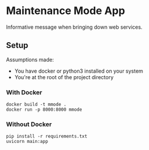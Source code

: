 # Maintenance Mode App

Informative message when bringing down web services.

## Setup
Assumptions made:
- You have docker or python3 installed on your system
- You're at the root of the project directory

### With Docker
```shell
docker build -t mmode .
docker run -p 8000:8000 mmode
```

### Without Docker
```shell
pip install -r requirements.txt
uvicorn main:app
```
